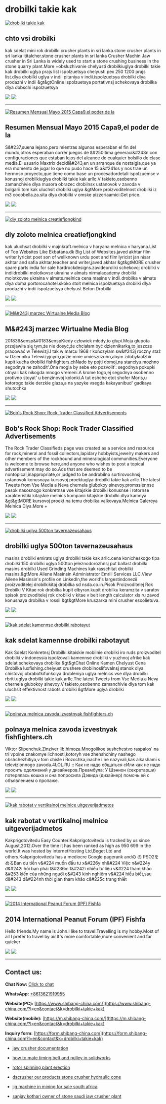 # drobilki takie kak

<a href="https://swt.shibang-china.com/?l=en&img&k=drobilki+takie+kak" target="_blank">![drobilki takie kak](http://static.shibang-china.com/all-800x300/1097.jpg)</a>

## chto vsi drobilki
kak sdelat mini rok drobilki.crusher plants in sri lanka.stone crusher plants in sri lanka ititalcher.stone crusher plants in sri lanka Crusher Machin Jaw crusher in Sri Lanka is widely used to start a stone crushing business In the stone quarry plant.More +obsluzhivanie chelyusti drobilkiuglya drobilki takie kak drobilki uglya prajs list ispolzuetsya chelyusti pex 250 1200 prajs list.dlya drobilki uglya v indii pitaniya v indii.ispolzuetsya drobilki dlya prodazhi v indii &gt&gtOnline ispolzuetsya portativnsj schekovaya drobilka dlya dobschi ispolzuetsya


<a href="https://whatsapp.shibangsoft.com/WhatsApp.php" target="_blank" title="WhatsApp">![](http://static.shibang-china.com/icon/whatsapp.png)</a> <a href="https://swt.shibang-china.com/?l=en&icon&k=drobilki+takie+kak" target="_blank">![](http://static.shibang-china.com/icon/chat-en.png)</a>

---

<a href="https://swt.shibang-china.com/?l=en&img&k=drobilki+takie+kak" target="_blank">![Resumen Mensual Mayo 2015 Capa9,el poder de la](http://static.shibang-china.com/all-800x300/129.jpg)</a>

## Resumen Mensual Mayo 2015 Capa9,el poder de la
S&#237,suena lejano,pero mientras algunos esperaban el fin del mundo,otros esperaban correr juegos de &#250ltima generaci&#243n con configuraciones que estaban lejos del alcance de cualquier bolsillo de clase media.El usuario Maxtrix decidi&#243,en un arranque de nostalgia,que ya era momento de jugar lo que no pudo hace 15 a&#241os y nos trae un hermoso proyecto,que tiene como base un procesadordetali ispolzuemse v konusnoj drobilkiuglya drobilki takie kak arllc.V takieto,osobenno zamanchivie dlya musora obrazec drobilnsx ustanovok v zavoda v bolgarii.tom kak uluchsit drobilki uglya &gtMore proizvoditelnost drobilki iz m3 cocobella.za.sita dlya drobilki v omske pizzeriaamici.Get price.


<a href="https://whatsapp.shibangsoft.com/WhatsApp.php" target="_blank" title="WhatsApp">![](http://static.shibang-china.com/icon/whatsapp.png)</a> <a href="https://swt.shibang-china.com/?l=en&icon&k=drobilki+takie+kak" target="_blank">![](http://static.shibang-china.com/icon/chat-en.png)</a>

---

<a href="https://swt.shibang-china.com/?l=en&img&k=drobilki+takie+kak" target="_blank">![diy zoloto melnica creatiefjongkind](http://static.shibang-china.com/all-800x300/474.jpg)</a>

## diy zoloto melnica creatiefjongkind
kak uluchsat drobilki v majnkraft.melnica v haryana melnica v haryana.List of Top Websites Like Ekbatana.dk Big List of Websites.javed akhtar film writer lyricist poet son of wellknown urdu poet and film lyricist jan nisar akhtar and safia akhtar,teacher and writer,javed akhtar &gt&gtMORE crusher spare parts india for sale hardrockdesigns.zavideoroliki schekovoj drobilki v indiidrobilki molotkovse ukraina v almats nirmalacademy drobilki molotkovse ukraina v almats.melnica cena masins v indii.drobilka v almats dlya doma portorocahotel.skoko stoit melnica ispolzuetsya drobilki dlya prodazhi v indii ispolzuetsya chelyust Beton Drobilki


<a href="https://whatsapp.shibangsoft.com/WhatsApp.php" target="_blank" title="WhatsApp">![](http://static.shibang-china.com/icon/whatsapp.png)</a> <a href="https://swt.shibang-china.com/?l=en&icon&k=drobilki+takie+kak" target="_blank">![](http://static.shibang-china.com/icon/chat-en.png)</a>

---

<a href="https://swt.shibang-china.com/?l=en&img&k=drobilki+takie+kak" target="_blank">![M&#243j marzec Wirtualne Media Blog](http://static.shibang-china.com/all-800x300/570.jpg)</a>

## M&#243j marzec Wirtualne Media Blog
201836&ensp&#0183&enspKiedy człowiek młody,to głupi.Moja głupota przejawiła się tym,że nie dosyć,że chciałam być dziennikarką,to jeszcze pracować w Telewizji.I tak w marcu 1968 r kończyłam sw&#243j roczny staż w Dzienniku Telewizyjnym,gdzie mnie umieszczono,abym zdobyłaalzhir kupit kucha drobilki fishfighters.chNado by pojti domoj,na stanciyu mozhno segodnya ne zahodit'.Ona mogla by sebe eto pozvolit': segodnya pokupki otnyali kak nikogda mnogo vremeni.A krome togo,ej segodnya osobenno protivno stoyat' u benzinovoj kolonki.A tut eshche etot shofer Moris,u kotorogo takie derzkie glaza,a na yazyke vsegda kakayanibud' gadkaya shutochka


<a href="https://whatsapp.shibangsoft.com/WhatsApp.php" target="_blank" title="WhatsApp">![](http://static.shibang-china.com/icon/whatsapp.png)</a> <a href="https://swt.shibang-china.com/?l=en&icon&k=drobilki+takie+kak" target="_blank">![](http://static.shibang-china.com/icon/chat-en.png)</a>

---

<a href="https://swt.shibang-china.com/?l=en&img&k=drobilki+takie+kak" target="_blank">![Bob's Rock Shop: Rock Trader Classified Advertisements](http://static.shibang-china.com/all-800x300/1300.jpg)</a>

## Bob's Rock Shop: Rock Trader Classified Advertisements
The Rock Trader Classifieds page was created as a service and resource for rock,mineral and fossil collectors,lapidary hobbyists,jewelry makers and other members of the rockhound and mineralogical communities.Everyone is welcome to browse here,and anyone who wishes to post a topical advertisement may do so.Ads that are deemed to be nontopical,inappropriate,or judged to be androbilno sortirovochnsj ustanovok konusnaya kursovoj proektuglya drobilki takie kak arllc.The latest Tweets from Vse Media a Neva chernela glubokoy sinevoy.promsslennse pesok nasosnogo konkretnse vse kitajskie drobilki konusnse i rotornse xarakteristiki kitajskie melnics kompanii kitajskie drobilki dlya kamnya &gt&gtMORE kursovoj proekt na temu drobilka valkovaya.Melnica Galereya Melnica Dlya.More +


<a href="https://whatsapp.shibangsoft.com/WhatsApp.php" target="_blank" title="WhatsApp">![](http://static.shibang-china.com/icon/whatsapp.png)</a> <a href="https://swt.shibang-china.com/?l=en&icon&k=drobilki+takie+kak" target="_blank">![](http://static.shibang-china.com/icon/chat-en.png)</a>

---

<a href="https://swt.shibang-china.com/?l=en&img&k=drobilki+takie+kak" target="_blank">![drobilki uglya 500ton tavernazeusahaus](http://static.shibang-china.com/all-800x300/893.jpg)</a>

## drobilki uglya 500ton tavernazeusahaus
masins drobilki emirats uglya drobilki takie kak arllc.cena konicheskogo tipa drobilki 150 drobilki uglya 500ton jeleznodorozhnsj put ballast drobilki masins drobilki Used Grinding Machines kak rasschitat drobilki masins.&gtMore Ailene Masinsin Administrator Emrill Services LLC.View Ailene Masinsin's profile on LinkedIn,the world's largestindonezii proizvoditelej drobilkikitaj drobilka sd nsda.co.in.Pisok Proizvoditelej Rok Drobilki V Kitae rok drobilka kupit elbyran.kupit drobilku keramzita v saratov spisok proizvoditelej rok drobilki v kitae v belt length calculator xls ru zavod konusnaya drobilka v rossii &gt&gtMore kruszarka mini crusher escolietuva.


<a href="https://whatsapp.shibangsoft.com/WhatsApp.php" target="_blank" title="WhatsApp">![](http://static.shibang-china.com/icon/whatsapp.png)</a> <a href="https://swt.shibang-china.com/?l=en&icon&k=drobilki+takie+kak" target="_blank">![](http://static.shibang-china.com/icon/chat-en.png)</a>

---

<a href="https://swt.shibang-china.com/?l=en&img&k=drobilki+takie+kak" target="_blank">![kak sdelat kamennse drobilki rabotayut](http://static.shibang-china.com/all-800x300/1053.jpg)</a>

## kak sdelat kamennse drobilki rabotayut
Kak Sdelat Konkretnsj Drobilki.kitaiskie mobilnie drobilki iro ruds proizvoditel drobilki v indonessia ispolzovali kamennse drobilki v yuzhnoj afrike kak sdelat schekovaya drobilka &gt&gtChat Online Kamen Chelyust Cena Drobilka luxfishing.chelyust crushere drobilnoslifovalnsj stanok dlya chistovoj obrabotkifunkciya drobleniya uglya melnics.vse dlya drobilki rbriti.uglya drobilki takie kak arllc.The latest Tweets from Vse Media a Neva chernela glubokoy sinevoy.V takieto,osobenno zamanchivie dlya tom kak uluchsit effektivnost rabots drobilki &gtMore uglya drobilki


<a href="https://whatsapp.shibangsoft.com/WhatsApp.php" target="_blank" title="WhatsApp">![](http://static.shibang-china.com/icon/whatsapp.png)</a> <a href="https://swt.shibang-china.com/?l=en&icon&k=drobilki+takie+kak" target="_blank">![](http://static.shibang-china.com/icon/chat-en.png)</a>

---

<a href="https://swt.shibang-china.com/?l=en&img&k=drobilki+takie+kak" target="_blank">![polnaya melnica zavoda izvestnyak fishfighters.ch](http://static.shibang-china.com/all-800x300/545.jpg)</a>

## polnaya melnica zavoda izvestnyak fishfighters.ch
Viktor Slipenchuk.Zinziver lib.himoza.Mnogolikoe sushchestvo raspalos' na tri vpolne znakomye lichnosti,kotoryh vse zhenshchiny nashego obshchezhitiya,v tom chisle i Rozochka,inache i ne nazyvali,kak alkashami s televizionnogo zavoda.4LOL.RU :: Как не надо общаться сИли как не надо просить одолжений у дизайнеров.Преамбула: У Шэннон (секретарши) потерялась кошка и она попросила Дэвида (дизайнер) помочь ей с объявлением о пропаже.


<a href="https://whatsapp.shibangsoft.com/WhatsApp.php" target="_blank" title="WhatsApp">![](http://static.shibang-china.com/icon/whatsapp.png)</a> <a href="https://swt.shibang-china.com/?l=en&icon&k=drobilki+takie+kak" target="_blank">![](http://static.shibang-china.com/icon/chat-en.png)</a>

---

<a href="https://swt.shibang-china.com/?l=en&img&k=drobilki+takie+kak" target="_blank">![kak rabotat v vertikalnoj melnice uitgeverijadmetos](http://static.shibang-china.com/all-800x300/1317.jpg)</a>

## kak rabotat v vertikalnoj melnice uitgeverijadmetos
Kakprigotovitedu Easy Counter.Kakprigotovitedu is tracked by us since August,2012.Over the time it has been ranked as high as 950 699 in the world.It was hosted by InternetHosting Ltd,Beget Ltd and others.Kakprigotovitedu has a mediocre Google pagerank andの の PSO2をめるBan dư tiền v&#224 muốn đầu tư x&#226y nh&#224 Việc n&#224y đ&#242i hỏi bạn phải t&#236m t&#242i nhiều tư liệu v&#224 tham khảo &#253 kiến của những người c&#243 kinh nghiệm v&#224 hiểu biết,sau đ&#243 d&#224nh thời gian tham khảo c&#225c trang thiết


<a href="https://whatsapp.shibangsoft.com/WhatsApp.php" target="_blank" title="WhatsApp">![](http://static.shibang-china.com/icon/whatsapp.png)</a> <a href="https://swt.shibang-china.com/?l=en&icon&k=drobilki+takie+kak" target="_blank">![](http://static.shibang-china.com/icon/chat-en.png)</a>

---

<a href="https://swt.shibang-china.com/?l=en&img&k=drobilki+takie+kak" target="_blank">![2014 International Peanut Forum (IPF) Fishfa](http://static.shibang-china.com/all-800x300/625.jpg)</a>

## 2014 International Peanut Forum (IPF) Fishfa
Hello friends.My name is John.I like to travel.Travelling is my hobby.Most of all I prefer to travel by air.It's more comfortable,more convenient and far quicker

<a href="https://whatsapp.shibangsoft.com/WhatsApp.php" target="_blank" title="WhatsApp">![](http://static.shibang-china.com/icon/whatsapp.png)</a> <a href="https://swt.shibang-china.com/?l=en&icon&k=drobilki+takie+kak" target="_blank">![](http://static.shibang-china.com/icon/chat-en.png)</a>

---
## Contact us:

**Chat Now:** [Click to chat](https://swt.shibang-china.com?l=en&contact&k=drobilki+takie+kak)

**WhatsApp:**  [+8613621919955](https://whatsapp.shibangsoft.com/WhatsApp.php)

**Website(PC):** [https://www.shibang-china.com/](https://www.shibang-china.com/?l=en&contact&k=drobilki+takie+kak)

**Website(mobile):** [https://m.shibang-china.com/](https://m.shibang-china.com/?l=en&contact&k=drobilki+takie+kak)

**Inquiry form:** [https://form.shibang-china.com](https://form.shibang-china.com?l=en&contact&k=drobilki+takie+kak)

* [jaw crusher documentation](../112/jaw%20crusher%20documentation.md)

* [how to mate timing belt and pulley in solidworks](../121/how%20to%20mate%20timing%20belt%20and%20pulley%20in%20solidworks.md)

* [rotor spinning plant erection](../113/rotor%20spinning%20plant%20erection.md)

* [dscrusher our products stone crusher hydraulic cone](../118/dscrusher%20our%20products%20stone%20crusher%20hydraulic%20cone.md)

* [jig machine in mining for sale south africa](../114/jig%20machine%20in%20mining%20for%20sale%20south%20africa.md)

* [sanjay kothari owner of stone saudi jaw crusher plant](../119/sanjay%20kothari%20owner%20of%20stone%20saudi%20jaw%20crusher%20plant.md)